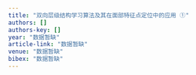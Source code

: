 ```yaml
---
title: "双向层级结构学习算法及其在面部特征点定位中的应用 ①"
authors: []
authors-key: []
year: "数据暂缺"
article-link: "数据暂缺"
venue: "数据暂缺"
bibex: "数据暂缺"
---
```

